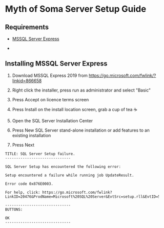 # Myth of Soma Server Setup Guide



## Requirements

- [MSSQL Server Express](https://go.microsoft.com/fwlink/?linkid=866658)

- 

  

## Installing MSSQL Server Express

1. Download MSSQL Express 2019 from  https://go.microsoft.com/fwlink/?linkid=866658

2. Right click the installer, press run as administrator and select "Basic"

3. Press Accept on licence terms screen
4. Press Install on the install location screen, grab a cup of tea ☕️
5. Open the SQL Server Installation Center
6. Press New SQL Server stand-alone installation or add features to an existing installation
7. Press Next





```
TITLE: SQL Server Setup failure.
------------------------------

SQL Server Setup has encountered the following error:

Setup encountered a failure while running job UpdateResult.

Error code 0x876E0003.

For help, click: https://go.microsoft.com/fwlink?LinkID=20476&ProdName=Microsoft%20SQL%20Server&EvtSrc=setup.rll&EvtID=50000&EvtType=0x448E4A06%25400x96D07230

------------------------------
BUTTONS:

OK
------------------------------

```


